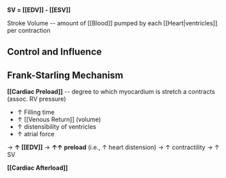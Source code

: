 **SV = [[EDV]] - [[ESV]]**

Stroke Volume -- amount of [[Blood]] pumped by each [[Heart|ventricles]] per contraction

## Control and Influence
## Frank-Starling Mechanism


**[[Cardiac Preload]]** -- degree to which myocardium is stretch a contracts (assoc. RV pressure)
- ↑ Filling time
- ↑ [[Venous Return]] (volume)
- ↑ distensibility of ventricles
- ↑ atrial force

→ **↑ [[EDV]]** → **↑↑ preload** (i.e., ↑ heart distension) → ↑ contractility    → ↑ SV

**[[Cardiac Afterload]]** 